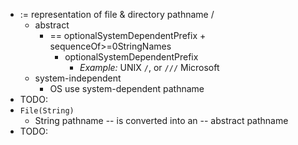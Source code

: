 * := representation of file & directory pathname /
  * abstract
    * == optionalSystemDependentPrefix + sequenceOf>=0StringNames
      * optionalSystemDependentPrefix
        * _Example:_ UNIX `/`, or `///` Microsoft
  * system-independent
    * OS use system-dependent pathname
* TODO:
* `File(String)`
  * String pathname -- is converted into an -- abstract pathname
* TODO: